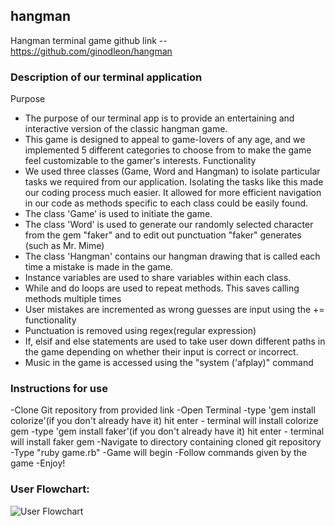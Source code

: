 ## hangman
Hangman terminal game
github link -- https://github.com/ginodleon/hangman

### Description of our terminal application
Purpose
- The purpose of our terminal app is to provide an entertaining and interactive version of the classic hangman game.
- This game is designed to appeal to game-lovers of any age, and we implemented 5 different categories to choose from
to make the game feel customizable to the gamer's interests.
Functionality
- We used three classes (Game, Word and Hangman) to isolate particular tasks we required from our application. Isolating the tasks like this made our coding process much easier. It allowed for more efficient navigation in our code as methods specific to each class could be easily found.
- The class 'Game' is used to initiate the game.
- The class 'Word' is used to generate our randomly selected character from the gem "faker" and to edit out punctuation "faker" generates (such as Mr. Mime)
- The class 'Hangman' contains our hangman drawing that is called each time a mistake is made in the game.
- Instance variables are used to share variables within each class.
- While and do loops are used to repeat methods. This saves calling methods multiple times
- User mistakes are incremented as wrong guesses are input using the += functionality
- Punctuation is removed using regex(regular expression)
- If, elsif and else statements are used to take user down different paths in the game depending on whether their input is correct or incorrect.
- Music in the game is accessed using the "system ('afplay)" command


### Instructions for use
-Clone Git repository from provided link
-Open Terminal
-type 'gem install colorize'(if you don't already have it)
  hit enter - terminal will install colorize gem
-type 'gem install faker'(if you don't already have it)
  hit enter - terminal will install faker gem
-Navigate to directory containing cloned git repository
-Type "ruby game.rb"
-Game will begin
-Follow commands given by the game
-Enjoy!

### User Flowchart:
![User Flowchart](https://github.com/ginodleon/hangman/blob/master/docs/flowchart.jpg)









